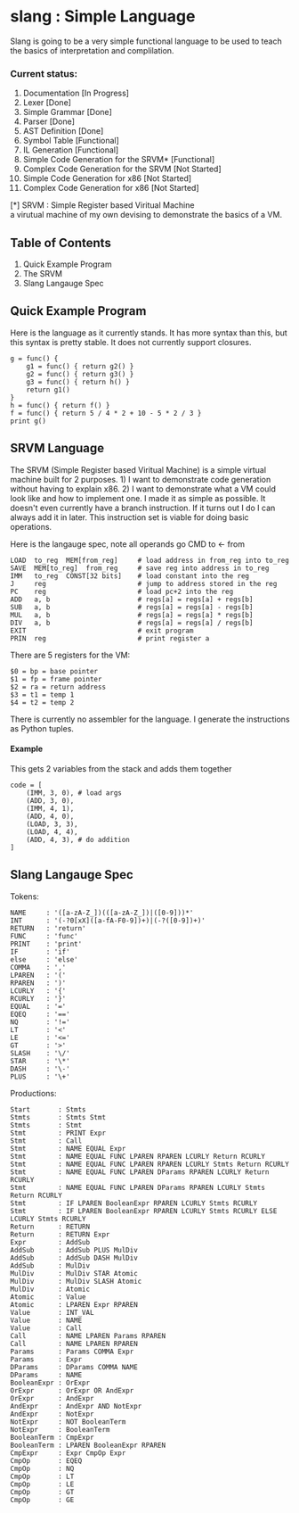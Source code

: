 slang : Simple Language
=======================

Slang is going to be a very simple functional language to be used to teach the
basics of interpretation and complilation.

### Current status:

1. Documentation [In Progress]
1. Lexer [Done]
1. Simple Grammar [Done]
1. Parser [Done]
1. AST Definition [Done]
1. Symbol Table [Functional]
1. IL Generation [Functional]
1. Simple Code Generation for the SRVM* [Functional]
1. Complex Code Generation for the SRVM [Not Started]
1. Simple Code Generation for x86 [Not Started]
1. Complex Code Generation for x86 [Not Started]

[*] SRVM : Simple Register based Viritual Machine <br/>
a virutual machine of my own devising to demonstrate the basics of a VM.

Table of Contents
-----------------

1. Quick Example Program
1. The SRVM
2. Slang Langauge Spec


Quick Example Program
---------------------

Here is the language as it currently stands. It has more syntax than this, but
this syntax is pretty stable. It does not currently support closures.

    g = func() {
        g1 = func() { return g2() }
        g2 = func() { return g3() }
        g3 = func() { return h() }
        return g1()
    }
    h = func() { return f() }
    f = func() { return 5 / 4 * 2 + 10 - 5 * 2 / 3 }
    print g()


SRVM Language
-------------
The SRVM (Simple Register based Viritual Machine) is a simple virtual machine
built for 2 purposes. 1) I want to demonstrate code generation without having
to explain x86. 2) I want to demonstrate what a VM could look like and how to
implement one. I made it as simple as possible. It doesn't even currently have a
branch instruction. If it turns out I do I can always add it in later. This
instruction set is viable for doing basic operations.

Here is the langauge spec, note all operands go CMD to <- from

    LOAD  to_reg  MEM[from_reg]     # load address in from_reg into to_reg
    SAVE  MEM[to_reg]  from_reg     # save reg into address in to_reg
    IMM   to_reg  CONST[32 bits]    # load constant into the reg
    J     reg                       # jump to address stored in the reg
    PC    reg                       # load pc+2 into the reg
    ADD   a, b                      # regs[a] = regs[a] + regs[b]
    SUB   a, b                      # regs[a] = regs[a] - regs[b]
    MUL   a, b                      # regs[a] = regs[a] * regs[b]
    DIV   a, b                      # regs[a] = regs[a] / regs[b]
    EXIT                            # exit program
    PRIN  reg                       # print register a

There are 5 registers for the VM:

    $0 = bp = base pointer
    $1 = fp = frame pointer
    $2 = ra = return address
    $3 = t1 = temp 1
    $4 = t2 = temp 2

There is currently no assembler for the language. I generate the instructions
as Python tuples.

#### Example
This gets 2 variables from the stack and adds them together

    code = [
        (IMM, 3, 0), # load args
        (ADD, 3, 0),
        (IMM, 4, 1),
        (ADD, 4, 0),
        (LOAD, 3, 3),
        (LOAD, 4, 4),
        (ADD, 4, 3), # do addition
    ]


Slang Langauge Spec
-------------------

Tokens:

    NAME     : '([a-zA-Z_])(([a-zA-Z_])|([0-9]))*'
    INT      : '(-?0[xX]([a-fA-F0-9])+)|(-?([0-9])+)'
    RETURN   : 'return'
    FUNC     : 'func'
    PRINT    : 'print'
    IF       : 'if'
    else     : 'else'
    COMMA    : ','
    LPAREN   : '('
    RPAREN   : ')'
    LCURLY   : '{'
    RCURLY   : '}'
    EQUAL    : '='
    EQEQ     : '=='
    NQ       : '!='
    LT       : '<'
    LE       : '<='
    GT       : '>'
    SLASH    : '\/'
    STAR     : '\*'
    DASH     : '\-'
    PLUS     : '\+'

Productions:


    Start       : Stmts
    Stmts       : Stmts Stmt
    Stmts       : Stmt
    Stmt        : PRINT Expr
    Stmt        : Call
    Stmt        : NAME EQUAL Expr
    Stmt        : NAME EQUAL FUNC LPAREN RPAREN LCURLY Return RCURLY
    Stmt        : NAME EQUAL FUNC LPAREN RPAREN LCURLY Stmts Return RCURLY
    Stmt        : NAME EQUAL FUNC LPAREN DParams RPAREN LCURLY Return RCURLY
    Stmt        : NAME EQUAL FUNC LPAREN DParams RPAREN LCURLY Stmts Return RCURLY
    Stmt        : IF LPAREN BooleanExpr RPAREN LCURLY Stmts RCURLY
    Stmt        : IF LPAREN BooleanExpr RPAREN LCURLY Stmts RCURLY ELSE LCURLY Stmts RCURLY
    Return      : RETURN
    Return      : RETURN Expr
    Expr        : AddSub
    AddSub      : AddSub PLUS MulDiv
    AddSub      : AddSub DASH MulDiv
    AddSub      : MulDiv
    MulDiv      : MulDiv STAR Atomic
    MulDiv      : MulDiv SLASH Atomic
    MulDiv      : Atomic
    Atomic      : Value
    Atomic      : LPAREN Expr RPAREN
    Value       : INT_VAL
    Value       : NAME
    Value       : Call
    Call        : NAME LPAREN Params RPAREN
    Call        : NAME LPAREN RPAREN
    Params      : Params COMMA Expr
    Params      : Expr
    DParams     : DParams COMMA NAME
    DParams     : NAME
    BooleanExpr : OrExpr
    OrExpr      : OrExpr OR AndExpr
    OrExpr      : AndExpr
    AndExpr     : AndExpr AND NotExpr
    AndExpr     : NotExpr
    NotExpr     : NOT BooleanTerm
    NotExpr     : BooleanTerm
    BooleanTerm : CmpExpr
    BooleanTerm : LPAREN BooleanExpr RPAREN
    CmpExpr     : Expr CmpOp Expr
    CmpOp       : EQEQ
    CmpOp       : NQ
    CmpOp       : LT
    CmpOp       : LE
    CmpOp       : GT
    CmpOp       : GE


